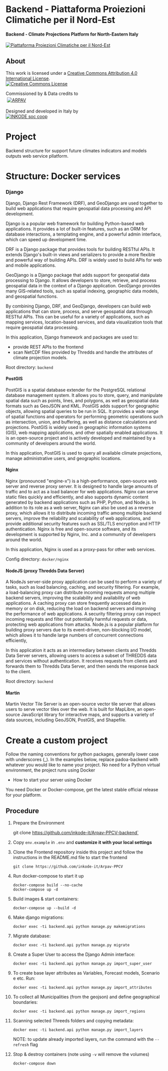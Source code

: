 # Backend - Piattaforma Proiezioni Climatiche per il Nord-Est

#### Backend - Climate Projections Platform for North-Eastern Italy

[![Piattaforma Proiezioni Climatiche per il Nord-Est](https://github.com/inkode-it/Arpav-PPCV/raw/main/public/img/screenshot.png)](https://clima.arpa.veneto.it/)

## About
This work is licensed under a <a rel="license" href="http://creativecommons.org/licenses/by/4.0/">Creative Commons Attribution 4.0 International License</a>.
<br/><a rel="license" href="http://creativecommons.org/licenses/by/4.0/"><img alt="Creative Commons License" style="border-width:0" src="https://i.creativecommons.org/l/by/4.0/88x31.png" /></a>

Commissioned by & Data credits to <br/>
<a href="https://www.arpa.veneto.it/"><img src="https://github.com/inkode-it/Arpav-PPCV/raw/main/public/img/logo_arpav.png" alt="ARPAV" style="background-color:white;padding:4px"></a>

Designed and developed in Italy by <br/>
<a rel="author" href="https://inkode.it"><img src="https://avatars.githubusercontent.com/u/64135645" alt="INKODE soc coop"></a>


# Project
Backend structure for support future climates indicators and models outputs web service pllatform.

# Structure: Docker services
### Django
Django, Django Rest Framework (DRF), and GeoDjango are used together to build web applications that require geospatial data processing and API development.

Django is a popular web framework for building Python-based web applications. It provides a lot of built-in features, such as an ORM for database interactions, a templating engine, and a powerful admin interface, which can speed up development time.

DRF is a Django package that provides tools for building RESTful APIs. It extends Django's built-in views and serializers to provide a more flexible and powerful way of building APIs. DRF is widely used to build APIs for web and mobile applications.

GeoDjango is a Django package that adds support for geospatial data processing to Django. It allows developers to store, retrieve, and process geospatial data in the context of a Django application. GeoDjango provides many GIS-related tools, such as spatial indexing, geographic data models, and geospatial functions.

By combining Django, DRF, and GeoDjango, developers can build web applications that can store, process, and serve geospatial data through RESTful APIs. This can be useful for a variety of applications, such as mapping services, location-based services, and data visualization tools that require geospatial data processing.

In this application, Django framework and packages are used to:

- provide REST APIs to the frontend
- scan NetCDF files provided by Thredds and handle the attributes of climate projection models.

Root directory: `backend`

#### PostGIS
PostGIS is a spatial database extender for the PostgreSQL relational database management system. It allows you to store, query, and manipulate spatial data such as points, lines, and polygons, as well as geospatial data formats such as GeoJSON and KML. PostGIS adds support for geographic objects, allowing spatial queries to be run in SQL. It provides a wide range of spatial functions and operators for performing geometric operations such as intersection, union, and buffering, as well as distance calculations and projections. PostGIS is widely used in geographic information systems (GIS), web mapping applications, and other spatially enabled applications. It is an open-source project and is actively developed and maintained by a community of developers around the world.

In this application, PostGIS is used to query all available climate projections, manage administrative users, and geographic locations.

#### Nginx
Nginx (pronounced "engine-x") is a high-performance, open-source web server and reverse proxy server. It is designed to handle large amounts of traffic and to act as a load balancer for web applications. Nginx can serve static files quickly and efficiently, and also supports dynamic content generated by backend applications such as PHP, Python, and Node.js. In addition to its role as a web server, Nginx can also be used as a reverse proxy, which allows it to distribute incoming traffic among multiple backend servers, improve the reliability and scalability of web applications, and provide additional security features such as SSL/TLS encryption and HTTP authentication. Nginx is free and open-source software, and its development is supported by Nginx, Inc. and a community of developers around the world.

In this application, Nginx is used as a proxy-pass for other web services.

Config directory: `docker/nginx`

#### NodeJS (proxy Thredds Data Server)
A NodeJs server-side proxy application can be used to perform a variety of tasks, such as load balancing, caching, and security filtering. For example, a load-balancing proxy can distribute incoming requests among multiple backend servers, improving the scalability and availability of web applications. A caching proxy can store frequently accessed data in memory or on disk, reducing the load on backend servers and improving the performance of web applications. A security filtering proxy can inspect incoming requests and filter out potentially harmful requests or data, protecting web applications from attacks. Node.js is a popular platform for building proxy servers due to its event-driven, non-blocking I/O model, which allows it to handle large numbers of concurrent connections efficiently,

In this application it acts as an intermediary between clients and Thredds Data Server servers, allowing users to access a subset of THREDDS data and services without authentication. It receives requests from clients and forwards them to Thredds Data Server, and then sends the response back to the client. 

Root directory: `backend`

#### Martin
Martin Vector Tile Server is an open-source vector tile server that allows users to serve vector tiles over the web. It is built for MapLibre, an open-source JavaScript library for interactive maps, and supports a variety of data sources, including GeoJSON, PostGIS, and Shapefile. 

# Create a custom project
Follow the naming conventions for python packages, generally lower case with underscores (_).
In the examples below, replace padoa-backend with whatever you would like to name your project.
No need for a Python virtual environment, the project runs using Docker 

- How to start your server using Docker

You need Docker or Docker-compose, get the latest stable official release for your platform.

## Procedure

1) Prepare the Environment


    git clone https://github.com/inkode-it/Arpav-PPCV-backend`


2) Copy `env.example` in `.env` and **customize it with your local settings**


3) Clone the Frontend repository inside this project and follow the instructions in the README.md file to start the frontend


    `git clone https://github.com/inkode-it/Arpav-PPCV`


4) Run docker-compose to start it up

    ```shell
    docker-compose build --no-cache
    docker-compose up -d
    ```    

5) Build images & start containers:

    `docker-compose up --build -d`


6) Make django migrations: 

    `docker exec -ti backend.api python manage.py makemigrations`


7) Migrate database:

    `docker exec -ti backend.api python manage.py migrate`


8) Create a Super User to access the Django Admin interface:

    `docker exec -ti backend.api python manage.py import_super_user`


9) To create base layer attributes as Variables, Forecast models, Scenario e etc. Run:

    `docker exec -ti backend.api python manage.py import_attributes`


10) To collect all Municipalities (from the geojson) and define geographical boundaries:

     `docker exec -ti backend.api python manage.py import_regions`


11) Scanning selected Threeds folders and copying metadata:

    `docker exec -ti backend.api python manage.py import_layers`

    NOTE: to update already imported layers, run the command with the `--refresh` flag


12) Stop & destroy containers (note using `-v` will remove the volumes)

    `docker-compose down`
